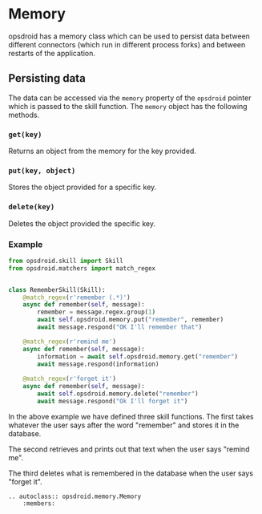 # Memory

opsdroid has a memory class which can be used to persist data between different connectors (which run in different process forks) and between restarts of the application.

## Persisting data

The data can be accessed via the `memory` property of the `opsdroid` pointer which is passed to the skill function. The `memory` object has the following methods.

### `get(key)`

Returns an object from the memory for the key provided.

### `put(key, object)`

Stores the object provided for a specific key.

### `delete(key)`

Deletes the object provided the specific key.

### Example

```python
from opsdroid.skill import Skill
from opsdroid.matchers import match_regex


class RememberSkill(Skill):
    @match_regex(r'remember (.*)')
    async def remember(self, message):
        remember = message.regex.group(1)
        await self.opsdroid.memory.put("remember", remember)
        await message.respond("OK I'll remember that")

    @match_regex(r'remind me')
    async def remember(self, message):
        information = await self.opsdroid.memory.get("remember")
        await message.respond(information)
        
    @match_regex(r'forget it')
    async def remember(self, message):
        await self.opsdroid.memory.delete("remember")
        await message.respond("Ok I'll forget it")
```

In the above example we have defined three skill functions. The first takes whatever the user says after the word "remember" and stores it in the database.

The second retrieves and prints out that text when the user says "remind me".

The third deletes what is remembered in the database when the user says "forget it".

```eval_rst
.. autoclass:: opsdroid.memory.Memory
    :members:
